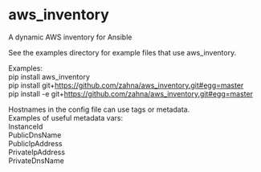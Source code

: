 # aws_inventory
A dynamic AWS inventory for Ansible

See the examples directory for example files that use aws_inventory.

Examples:  
pip install aws_inventory  
pip install git+https://github.com/zahna/aws_inventory.git#egg=master  
pip install -e git+https://github.com/zahna/aws_inventory.git#egg=master  

Hostnames in the config file can use tags or metadata.  
Examples of useful metadata vars:  
InstanceId  
PublicDnsName  
PublicIpAddress  
PrivateIpAddress  
PrivateDnsName  


